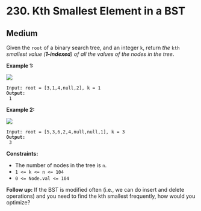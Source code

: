 # 230. Kth Smallest Element in a BST

## Medium



Given the `root` of a binary search tree, and an integer `k`, return _the_ `kth` _smallest value (**1-indexed**) of all the values of the nodes in the tree_.

&#x20;

**Example 1:**

![](https://assets.leetcode.com/uploads/2021/01/28/kthtree1.jpg)

<pre><code>Input: root = [3,1,4,null,2], k = 1
<strong>Output:
</strong> 1
</code></pre>

**Example 2:**

![](https://assets.leetcode.com/uploads/2021/01/28/kthtree2.jpg)

<pre><code>Input: root = [5,3,6,2,4,null,null,1], k = 3
<strong>Output:
</strong> 3
</code></pre>

&#x20;

**Constraints:**

* The number of nodes in the tree is `n`.
* `1 <= k <= n <= 104`
* `0 <= Node.val <= 104`

&#x20;

**Follow up:** If the BST is modified often (i.e., we can do insert and delete operations) and you need to find the kth smallest frequently, how would you optimize?
